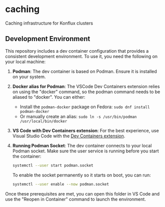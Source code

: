 # caching

Caching infrastructure for Konflux clusters

## Development Environment

This repository includes a dev container configuration that provides a consistent development environment. To use it, you need the following on your local machine:

1. **Podman**: The dev container is based on Podman. Ensure it is installed on your system.
2. **Docker alias for Podman**: The VSCode Dev Containers extension relies on using the "docker" command, so the podman command needs to be aliased to "docker". You can either:
   - Install the `podman-docker` package on Fedora: `sudo dnf install podman-docker`
   - Or manually create an alias: `sudo ln -s /usr/bin/podman /usr/local/bin/docker`
3. **VS Code with Dev Containers extension**: For the best experience, use Visual Studio Code with the [Dev Containers extension](https://marketplace.visualstudio.com/items?itemName=ms-vscode-remote.remote-containers).
4. **Running Podman Socket**: The dev container connects to your local Podman socket. Make sure the user service is running before you start the container:

    ```bash
    systemctl --user start podman.socket
    ```

    To enable the socket permanently so it starts on boot, you can run:

    ```bash
    systemctl --user enable --now podman.socket
    ```

Once these prerequisites are met, you can open this folder in VS Code and use the "Reopen in Container" command to launch the environment.
